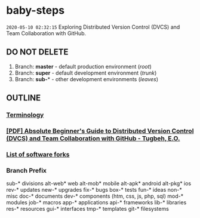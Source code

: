 # baby-steps
`2020-05-10 02:32:15` 
Exploring Distributed Version Control (DVCS) and Team Collaboration with GitHub.

## DO NOT DELETE
1. Branch: **master** - default production environment (*root*)
2. Branch: **super** - default development environment (*trunk*)
3. Branch: **sub-*** - other development environments (*leaves*)

## OUTLINE
### [Terminology](./TERMS.md "Open File...")

### [[PDF] Absolute Beginner's Guide to Distributed Version Control (DVCS) and Team Collaboration with GitHub - Tugbeh, E.O.](./e-book.pdf "Open File...")

### [List of software forks](./FORKS.md "Open File...")

### Branch Prefix
sub-* divisions
  alt-web* web
  alt-mob* mobile
  alt-apk* android
  alt-pkg* ios
rev-* updates
new-* upgrades
fix-* bugs
box-* tests
fun-* ideas
non-* misc
doc-* documents
dev-* components (htm, css, js, php, sql)
  mod-* modules
  job-* macros
  app-* applications
  api-* frameworks
  lib-* libraries
  res-* resources
  gui-* interfaces
  tmp-* templates
git-* filesystems
